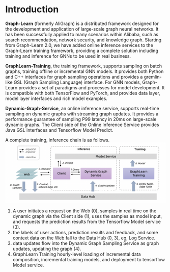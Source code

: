# Introduction

**Graph-Learn** (formerly AliGraph) is a distributed framework designed for the development and application of large-scale graph neural networks.
It has been successfully applied to many scenarios within Alibaba, such as search recommendation, network security, and knowledge graph.
Starting from Graph-Learn 2.0, we have added online inference services to the Graph-Learn training framework, providing a complete solution including training and inference for GNNs to be used in real business.

**GraphLearn-Training**, the training framework, supports sampling on batch graphs, training offline or incremental GNN models.
It provides both Python and C++ interfaces for graph sampling operations and provides a gremlin-like GSL (Graph Sampling Language) interface. For GNN models, Graph-Learn provides a set of paradigms and processes for model development. It is compatible with both TensorFlow and PyTorch, and provides data layer, model layer interfaces and rich model examples.

**Dynamic-Graph-Service**, an online inference service, supports real-time sampling on dynamic graphs with streaming graph updates.
It provides a performance guarantee of sampling P99 latency in 20ms on large-scale dynamic graphs. The Client side of the Online Inference Service provides Java GSL interfaces and Tensorflow Model Predict.


A complete training, inference chain is as follows.
![overview](../images/overview.png)
1. A user initiates a request on the Web (0), samples in real time on the dynamic graph via the Client side (1), uses the samples as model input, and requests the prediction results from the Tensorflow Model service (3).
2. the labels of user actions, prediction results and feedback, and some context data on the Web fall to the Data Hub (0, 3), eg, Log Service.
3. data updates flow into the Dynamic Graph Sampling Service as graph updates, updating the graph (4).
4. GraphLearn Training hourly-level loading of incremental data composition, incremental training models, and deployment to tensorflow Model service.
